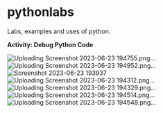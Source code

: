 
# pythonlabs
Labs, examples and uses of python. 

**Activity: Debug Python Code**


![Uploading Screenshot 2023-06-23 194755.png…]()
![Uploading Screenshot 2023-06-23 194952.png…]()
![Screenshot 2023-06-23 193937](https://github.com/misterbland/pythonlabs/assets/133168093/e488e59e-ecce-4ae2-9347-2ae3efd9ea7c)
![Uploading Screenshot 2023-06-23 194312.png…]()
![Uploading Screenshot 2023-06-23 194329.png…]()
![Uploading Screenshot 2023-06-23 194514.png…]()
![Uploading Screenshot 2023-06-23 194548.png…]()
